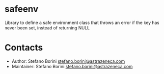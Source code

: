 # safeenv 

Library to define a safe environment class that throws an error if the key has never been set, instead of returning NULL

# Contacts

- Author: Stefano Borini <stefano.borini@astrazeneca.com>
- Maintainer: Stefano Borini <stefano.borini@astrazeneca.com>

